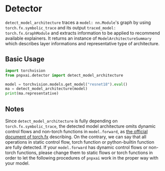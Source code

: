 # Detector

`detect_model_architecture` traces a `model: nn.Module`'s graph by using `torch.fx.symbolic_trace` and its output `traced_model: torch.fx.GraphModule` and extracts information to be applied to recommend available explainers. It returns an instance of `ModelArchitectureSummary` which describes layer informations and representative type of architecture.

## Basic Usage

```python
import torchvision
from pnpxai.detector import detect_model_architecture

model = torchvision.models.get_model("resnet18").eval()
ma = detect_model_architecture(model)
print(ma.representative)
```

## Notes

Since `detect_model_architecture` is fully depending on `torch.fx.symbolic_trace`, the detected model architecture omits dynamic control flows and non-torch functions in `model.forward`, as [the official document of torch.fx](#https://pytorch.org/docs/stable/fx.html#limitations-of-symbolic-tracing) describing. On the contrary, we can say that all operations in static control flow, torch function or python-builtin function are fully detected. If your `model.forward` has dynamic control flows or non-torch functions, please change them to static flows or torch functions in order to let the following procedures of `pnpxai` work in the proper way with your model.